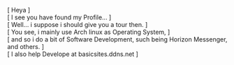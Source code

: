 [ Heya ]                              
[ I see you have found my Profile... ]              
[ Well... i suppose i should give you a tour then. ]      
[ You see, i mainly use Arch linux as Operating System, ]  
[ and so i do a bit of Software Development, such being Horizon Messenger, and others. ]  
[ I also help Develope at basicsites.ddns.net ]

<!---
octuaOSdev/octuaOSdev is a ✨ special ✨ repository because its `README.md` (this file) appears on your GitHub profile.
You can click the Preview link to take a look at your changes.
--->
